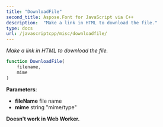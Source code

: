 ```yaml
---
title: "DownloadFile"
second_title: Aspose.Font for JavaScript via C++
description:  "Make a link in HTML to download the file."
type: docs
url: /javascriptcpp/misc/downloadfile/
---
```


_Make a link in HTML to download the file._

```js
function DownloadFile(
    filename,
    mime 
)
```

**Parameters**:

* **fileName** file name
* **mime** string "mime/type"

**Doesn't work in Web Worker.**